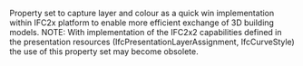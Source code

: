 ﻿Property set to capture layer and colour as a quick win implementation within IFC2x platform to enable more efficient exchange of 3D building models.
NOTE: With implementation of the IFC2x2 capabilities defined in the presentation resources (IfcPresentationLayerAssignment, IfcCurveStyle) the use of this property set may become obsolete.
